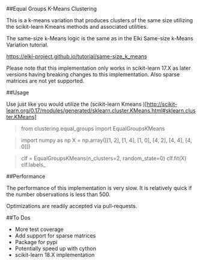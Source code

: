 ##Equal Groups K-Means Clustering

This is a k-means variation that produces clusters of the same size utilizing the
scikit-learn Kmeans methods and associated utilities.

The same-size k-Means logic is the same as in the Elki Same-size k-Means Variation tutorial.

https://elki-project.github.io/tutorial/same-size_k_means

Please note that this implementation only works in scikit-learn 17.X as later
versions having breaking changes to this implementation. Also sparse matrices
are not yet supported.

##Usage

Use just like you would utilize the (scikit-learn Kmeans )[http://scikit-learn.org/0.17/modules/generated/sklearn.cluster.KMeans.html#sklearn.cluster.KMeans]

> from clustering.equal_groups import EqualGroupsKMeans

> import numpy as np
> X = np.array([[1, 2], [1, 4], [1, 0], [4, 2], [4, 4], [4, 0]])

> clf = EqualGroupsKMeans(n_clusters=2, random_state=0)
> clf.fit(X)
> clf.labels_




##Performance

The performance of this implementation is very slow. It is relatively quick if
the number observations is less than 500.

Optimizations are readily accepted via pull-requests.

##To Dos
- More test coverage
- Add support for sparse matrices
- Package for pypi
- Potentially speed up with cython
- scikit-learn 18.X implementation
